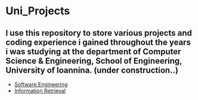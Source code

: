 # Uni_Projects
I use this repository to store various projects and coding experience i gained throughout the years i was studying at the department of Computer Science &amp; Engineering, School of Engineering, University of Ioannina. (under construction..)
------
- [Software Engineering](https://github.com/iliasmav/Uni_Projects/tree/main/LatexEditor)
- [Information Retrieval](https://github.com/iliasmav/Uni_Projects/tree/main/LatexEditor)
